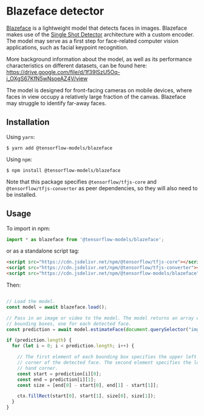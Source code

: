 # Blazeface detector

[Blazeface](https://arxiv.org/abs/1907.05047) is a lightweight model that detects faces in images. Blazeface makes use of the [Single Shot Detector](https://arxiv.org/abs/1512.02325) architecture with a custom encoder. The model may serve as a first step for face-related computer vision applications, such as facial keypoint recognition.

More background information about the model, as well as its performance characteristics on different datasets, can be found here: https://drive.google.com/file/d/1f39lSzU5Oq-j_OXgS67KfN5wNsoeAZ4V/view

The model is designed for front-facing cameras on mobile devices, where faces in view occupy a relatively large fraction of the canvas. Blazeface may struggle to identify far-away faces.

## Installation

Using `yarn`:

    $ yarn add @tensorflow-models/blazeface

Using `npm`:

    $ npm install @tensorflow-models/blazeface

Note that this package specifies `@tensorflow/tfjs-core` and `@tensorflow/tfjs-converter` as peer dependencies, so they will also need to be installed.

## Usage

To import in npm:

```js
import * as blazeface from '@tensorflow-models/blazeface';
```

or as a standalone script tag:

```html
<script src="https://cdn.jsdelivr.net/npm/@tensorflow/tfjs-core"></script>
<script src="https://cdn.jsdelivr.net/npm/@tensorflow/tfjs-converter"></script>
<script src="https://cdn.jsdelivr.net/npm/@tensorflow-models/blazeface"></script>
```

Then:

```js

// Load the model.
const model = await blazeface.load();

// Pass in an image or video to the model. The model returns an array of
// bounding boxes, one for each detected face.
const prediction = await model.estimateFace(document.querySelector("img"));

if (prediction.length) {
  for (let i = 0; i < prediction.length; i++) {

    // The first element of each bounding box specifies the upper left hand
    // corner of the detected face. The second element specifies the lower right
    // hand corner.
    const start = prediction[i][0];
    const end = prediction[i][1];
    const size = [end[0] - start[0], end[1] - start[1]];

    ctx.fillRect(start[0], start[1], size[0], size[1]);
  }
}

```
